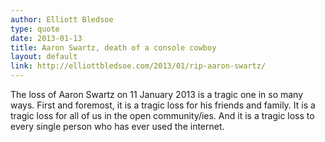 ```yaml
---
author: Elliott Bledsoe
type: quote
date: 2013-01-13
title: Aaron Swartz, death of a console cowboy
layout: default
link: http://elliottbledsoe.com/2013/01/rip-aaron-swartz/
---
```

The loss of Aaron Swartz on 11 January 2013 is a tragic one in so many ways. First and foremost, it is a tragic loss for his friends and family. It is a tragic loss for all of us in the open community/ies. And it is a tragic loss to every single person who has ever used the internet.
